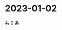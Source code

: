# 2023-01-02

共 0 条

<!-- BEGIN WEIBO -->
<!-- 最后更新时间 Mon Jan 02 2023 12:16:51 GMT+0800 (China Standard Time) -->

<!-- END WEIBO -->
